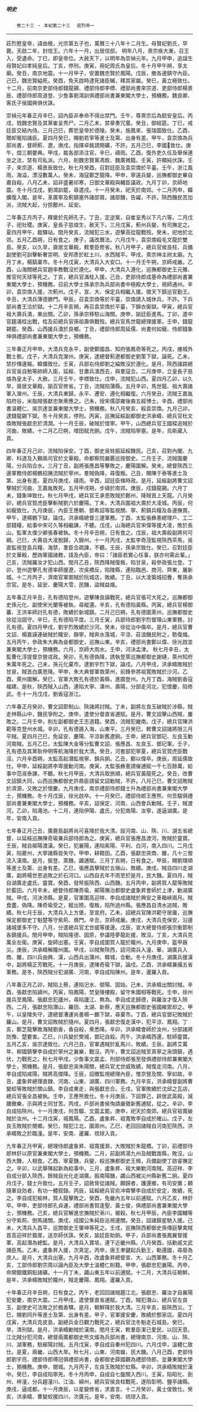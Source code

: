 

##### 明史
　　`卷二十三 ‧ 本紀第二十三`　
`莊烈帝一`

* * *

莊烈愍皇帝，諱由檢，光宗第五子也，萬曆三十八年十二月生。母賢妃劉氏，早薨。天啟二年，封信王。六年十一月，出居信邸。
明年八月，熹宗疾大漸，召王入，受遺命。丁巳，即皇帝位。大赦天下，以明年為崇禎元年。九月甲申，追諡生母賢妃曰孝純皇后。丁亥，停刑。庚寅，冊妃周氏為皇后。冬十月甲午朔，享太廟。癸丑，南京地震。十一月甲子，安置魏忠賢於鳳陽。戊辰，撤各邊鎮守內臣。己巳，魏忠賢縊死。癸酉，免天啟時逮死諸臣贓，釋其家屬。癸巳，黃立極致仕。十二月，前南京吏部侍郎錢龍錫、禮部侍郎李標、禮部尚書來宗道、吏部侍郎楊景辰、禮部侍郎周道登、少詹事劉鴻訓俱禮部尚書兼東閣大學士，預機務。魏良卿、客氏子侯國興俱伏誅。

崇禎元年春正月辛巳，詔內臣非奉命不得出禁門。壬午，尊熹宗后為懿安皇后。丙戌，戮魏忠賢及其黨崔呈秀尸。二月乙未，禁章奏冗蔓。癸丑，御經筵。丁巳，戒廷臣交結內侍。三月己巳，葬悊皇帝於德陵。癸未，施鳳來、張瑞圖致仕。乙酉，贈卹冤陷諸臣。夏四月癸巳，賜劉若宰等進士及第、出身有差。甲午，袁崇煥為兵部尚書，督師薊、遼。庚戌，指揮卓銘請開礦，不許。五月己巳，李國𣚴致仕。庚午，燬三朝要典。甲戌，裁各部添注官。辛巳，禱雨。乙酉，復外吏久任及舉保連坐之法，禁有司私派。六月，削魏忠賢黨馮銓、魏廣微籍。壬寅，許顯純伏誅。壬子，來宗道、楊景辰致仕。秋七月癸酉，召對廷臣及袁崇煥於平臺。壬午，浙江風雨，海溢，漂沒數萬人。癸未，海寇鄭芝龍降。甲申，寧遠兵變，巡撫都御史畢自肅自殺。八月乙未，詔非盛暑祁寒，日御文華殿與輔臣議政。九月丁卯，京師地震。冬十月戊戌，劉鴻訓罷，尋遣戍。十一月癸未，祀天於南郊。十二月丙申，韓爌復入閣。是年，革廣寧及薊鎮塞外諸部賞。諸部饑，告糴，不許。陝西饑民苦加派，流賊大起，分掠鄜州、延安。

二年春正月丙子，釋奠於先師孔子。丁丑，定逆案，自崔呈秀以下凡六等。二月戊子，祀社稷。庚寅，皇長子慈烺生，赦天下。三月戊寅，薊州兵變，有司撫定之。夏四月甲午，裁驛站。閏月癸亥，流賊犯三水，遊擊高從龍戰歿。癸未，祀地於北郊。五月乙酉朔，日有食之。庚子，議改曆法。六月戊午，袁崇煥殺毛文龍於雙島。癸亥，以久旱，齋居文華殿，敕羣臣修省。秋八月甲子，總兵官侯良柱、兵備副使劉可訓擊斬奢崇明、安邦彥於紅土川，水西賊平。甲戌，熹宗神主祔太廟。九月丁未，楊鎬棄市。冬十月戊寅，大清兵入大安口。十一月壬午朔，京師戒嚴。乙酉，山海關總兵官趙率教戰沒於遵化。甲申，大清兵入遵化，巡撫都御史王元雅、推官何天球等死之。丁亥，總兵官滿桂入援。己丑，吏部侍郎成基命為禮部尚書兼東閣大學士，預機務。召前大學士孫承宗為兵部尚書中極殿大學士，視師通州。辛卯，袁崇煥入援，次薊州。戊子，宣、大、保定兵相繼入援。徵天下鎮巡官勤王。辛丑，大清兵薄德勝門。甲辰，召袁崇煥等於平臺，崇煥請入城休兵，不許。下兵部尚書王洽於獄。十二月辛亥朔，再召袁崇煥於平臺，下錦衣衞獄。甲寅，總兵官祖大壽兵潰，東出關。乙卯，孫承宗移駐山海關。庚申，諭廷臣進馬。丁卯，遣中官趨滿桂出戰，桂及前總兵官孫祖壽俱戰歿。總兵官馬世龍總理援軍。壬申，錢龍錫罷。癸酉，山西援兵潰於良鄉。丁丑，禮部侍郎周延儒、尚書何如寵、侍郎錢象坤俱禮部尚書兼東閣大學士，預機務。

三年春正月甲申，大清兵克永平，副使鄭國昌、知府張鳳奇等死之。丙戌，瘞城外戰士骸。戊子，大清兵克灤州。庚寅，逮總督薊遼都御史劉策下獄，論死。乙未，禁抄傳邊報。韓爌致仕。壬寅，兵部右侍郎劉之綸敗沒於遵化。是月，陝西諸路總兵官吳自勉等帥師入衞，延綏、甘肅兵潰西去，與羣寇合。二月庚申，立皇長子慈烺為皇太子，大赦。三月壬午，李標致仕。戊申，流賊犯山西。夏四月乙卯，以久旱，齋居文華殿，諭百官修省。丁丑，流賊陷蒲縣。五月辛卯，馬世龍、祖大壽諸軍入灤州。壬辰，大清兵東歸，永平、遷安、遵化相繼復。六月癸丑，流賊王嘉胤陷府谷，米脂賊張獻忠聚衆應之。己未，授宋儒邵雍後裔五經博士。辛酉，禮部尚書溫體仁、吳宗達並兼東閣大學士，預機務。秋八月癸亥，殺袁崇煥。九月己卯，逮錢龍錫下獄。冬十月癸亥，停刑。丙寅，巡撫延綏副都御史洪承疇、總兵官杜文煥敗賊張獻忠於清澗。十一月壬辰，破賊於懷寧。甲午，山西總兵官王國樑追賊於河曲，敗績。十二月乙巳朔，增田賦充餉。戊午，流賊陷寧塞。是年，烏斯藏入貢。

四年春正月己卯，流賊陷保安。丁酉，御史吳甡振延綏饑民。己亥，召對內閣、九卿、科道及入覲兩司官於文華殿。命都察院嚴覈巡按御史。二月壬子，流賊圍慶陽，分兵陷合水。三月丁丑，副將張應昌等擊敗之，慶陽圍解。癸未，總督陝西三邊軍務侍郎楊鶴招撫流賊於寧州，羣賊偽降，尋復叛。己丑，賜陳于泰等進士及第、出身有差。夏四月庚戌，禱雨。辛酉，詔廷臣條時政。是月，延綏副將曹文詔擊賊於河曲，王嘉胤敗死。五月甲戌朔，步禱於南郊。庚辰，戍錢龍錫。六月丁未，錢象坤致仕。秋七月甲戌，總兵官王承恩敗賊於鄜州，降賊首上天龍。八月癸卯，總兵官賀虎臣擊斬賊劉六於慶陽。丁未，大清兵圍祖大壽於大凌城。丙辰，何如寵致仕。九月庚辰，內臣王應朝、鄧希詔等監視關、寧、薊鎮兵糧及各邊撫賞。甲午，逮楊鶴下獄，論戍。洪承疇總督三邊軍務。丁酉，太監張彝憲總理戶、工二部錢糧，給事中宋可久等相繼諫，不聽。戊戌，山海總兵官宋偉等援大凌，敗於長山，監軍太僕少卿張春被執。冬十月辛丑朔，日有食之。戊辰，祖大壽殺副將何可綱。己巳，大壽自大凌脫歸，入錦州。十一月丙戌，太監李奇茂監視陝西茶馬，吳直監視登島兵糧、海禁，羣臣合疏諫，不聽。壬辰，孫承宗致仕。癸巳，召對廷臣於文華殿，歷詢軍國諸務，語及內臣，帝曰：「諸臣若實心任事，朕亦何需此輩。」己亥，流賊羅汝才犯山西。閏月乙丑，陝西降賊復叛，陷甘泉，殺參政張允登。丁卯，登州遊擊孔有德率師援遼，次吳橋反，陷陵縣，連陷臨邑、商河、齊東，屠新城。十二月丙子，濟南官軍禦賊於阮城店，敗績。丁丑，以大凌築城招釁，奪孫承宗官。是冬，延安、慶陽大雪，民饑，盜賊益熾。

五年春正月辛丑，孔有德陷登州，遊擊陳良謨戰死，總兵官張可大死之。巡撫都御史孫元化、副使宋光蘭等被執，尋縱還。辛亥，孔有德陷黃縣。丙寅，總兵官楊御蕃、王洪率師討孔有德，敗績於新城鎮。二月己巳朔，孔有德圍萊州，巡撫都御史徐從治固守。辛巳，孔有德陷平度。三月壬寅，兵部侍郎劉宇烈督理山東軍務，討孔有德。夏四月甲戌，劉宇烈敗績於沙河。癸未，徐從治中傷卒。是月，總兵官曹文詔、楊嘉謨連破賊於隴安、靜寧，賊奔水落城，平涼、莊浪饑民附之，勢復熾。五月丙午，參政朱大典為僉都御史，巡撫山東。辛亥，禮部尚書鄭以偉、徐光啟並兼東閣大學士，預機務。六月，京師大雨水。壬申，河決孟津。
秋七月辛丑，太監曹化淳提督京營戎政。癸卯，孔有德偽降，誘執登萊巡撫都御史謝璉，萊州知府朱萬年死之。己未，孫元化棄市。逮劉宇烈下獄，論戍。八月甲戌，洪承疇敗賊於甘泉，賊首白廣恩降。甲申，朱大典督軍救萊州，前鋒參將祖寬敗賊於沙河。乙酉，萊州圍解。癸巳，官軍大敗孔有德於黃縣，進圍登州。九月丁酉，海賊劉香寇福建。是秋，陝西賊入山西，連陷大寧、澤州、壽陽，分部走河北，犯懷慶，陷修武。冬十一月戊戌，劉香寇浙江。

六年春正月癸卯，曹文詔節制山、陝諸將討賊。丁未，副將左良玉破賊於涉縣，賊走林縣山中，饑民爭附之。庚申，遣使分督直省逋賦。是月，曹文詔擊山西賊，屢敗之。二月壬申，削左副都御史王志道籍。癸酉，流賊犯畿南。戊子，總兵官陳洪範等克登州水城。辛卯，孔有德遁入海，山東平。三月癸巳，敕曹文詔諸將限三月平賊。夏四月己巳，免延安、慶陽、平涼新舊遼餉。壬申，總兵官鄧玘、左良玉勦河南賊。五月乙巳，太監陳大金等分監曹文詔、張應昌、左良玉、鄧玘軍。壬子，孔有德及其黨耿仲明等航海降於我大清。癸丑，河套部犯寧夏，總兵官賀虎臣戰沒。六月辛酉朔，太監高起潛監視寧、錦兵餉。乙丑，鄭以偉卒。庚辰，周延儒致仕。甲申，延綏副將李卑援勦河南。庚寅，太監張彝憲請催逋賦一千七百餘萬，給事中范淑泰諫，不聽。秋七月甲辰，大清兵取旅順，總兵官黃龍死之。癸丑，改曹文詔鎮大同，山西巡撫都御史許鼎臣請留文詔勦賊，不許。八月己巳，曹文詔敗賊於濟源，又敗之於懷慶。九月庚戌，南京禮部侍郎錢士升為禮部尚書兼東閣大學士，預機務。冬十月戊辰，徐光啟卒。十一月癸巳，禮部侍郎王應熊、何吾騶俱禮部尚書兼東閣大學士，預機務。辛亥，詔保定、河南、山西會兵勦賊。壬子，賊渡河。乙卯，陷澠池。十二月，連陷伊陽、盧氏，分犯南陽、汝寧，遂逼湖廣。是年，安南入貢。

七年春正月己丑，廣鹿島副將尚可喜降於我大清。設河南、山、陝、川、湖五省總督，以延綏巡撫陳奇瑜兼兵部侍郎為之。庚寅，總兵官張應昌渡河，敗賊於靈寶。壬辰，賊自鄖陽渡漢。癸巳，犯襄陽，連陷紫陽、平利、白河，南入四川。二月戊寅，陷夔州，大寧諸縣皆失守。甲申，耕耤田。乙酉，張獻忠突商、雒，凡十三營流入漢南。是月，振登、萊饑，蠲逋賦。三月丁亥朔，日有食之。甲辰，賜劉理順等進士及第、出身有差。乙巳，張應昌擊賊於五嶺山，敗績。庚戌，賊自四川走湖廣，副將楊世恩追敗之於石河口。山西自去年不雨至於是月，民大饑。夏四月，賊自湖廣走盧氏、靈寶。癸酉，發帑振陝西、山西饑。五月丙申，副將賀人龍等敗賊於藍田。六月辛未，總督侍郎陳奇瑜、鄖陽撫治都御史盧象昇會師於上津，勦湖廣賊。甲戌，河決沛縣。是夏，官軍圍高迎祥、李自成諸賊於興安之車箱峽兩月。賊食盡，偽降。陳奇瑜受之，縱出險。復叛，陷所過州縣。張應昌自清水追賊，敗績。秋七月壬辰，大清兵入上方堡，至宣府。乙未，詔總兵官陳洪範守居庸，巡撫保定都御史丁魁楚等守紫荊、鴈門。辛丑，京師戒嚴。庚戌，大清兵克保安，沿邊諸城堡多不守。八月，分遣總兵官尤世威等援邊。戊辰，宣大總督侍郎張宗衡節制各鎮援兵。閏月甲申，賊陷隆德、固原，參議陸夢龍赴援，敗沒。丁亥，大清兵克萬全左衞。庚寅，旋師出塞。壬寅，李自成圍賀人龍於隴州。九月庚申，盔甲廠災。庚辰，洪承疇解隴州圍。甲戌，以賊聚陝西，詔河南兵入潼、華，湖廣兵入商、雒，四川兵由興、漢，山西兵出蒲州、韓城，合勦。冬十月庚戌，湖廣兵援漢中，副將楊正芳戰死。十一月庚辰，逮陳奇瑜下獄，論戍。乙酉，洪承疇兼攝五省軍務。是冬，陝西賊分犯湖廣、河南，李自成陷陳州。是年，暹羅入貢。

八年春正月乙卯，賊陷上蔡，連陷汜水、滎陽、固始。己未，洪承疇出關討賊。辛酉，張獻忠陷潁州。丙寅，陷鳳陽，焚皇陵樓殿，留守朱國相等戰死。壬申，徐州援兵至鳳陽。張獻忠犯廬州，尋陷廬江、無為。李自成走歸德，與羅汝才復入陝西。二月，張獻忠陷潛山、羅田、太湖、新蔡，應天巡撫都御史張國維禦却之。甲午，以皇陵失守，逮總督漕運尚書楊一鵬下獄，尋棄市。丁酉，總兵官鄧玘敗賊於羅山。是月，曹文詔敗賊於隨州。夏四月，張獻忠復走漢中，犯平涼、鳳翔。丁亥，鄭芝龍擊敗海賊劉香，香自殺，衆悉降。辛卯，洪承疇會師於汝州，分部諸將防豫、楚要害。乙巳，川兵變於樊城，鄧玘自殺。丙午，洪承疇西還，駐師靈寶。五月乙亥，吳宗達致仕。六月己丑，官軍遇賊於亂馬川，敗績。壬辰，副將艾萬年、柳國鎮擊李自成於寧州之襄樂，戰沒。丙午，曹文詔追賊至真寧之湫頭鎮，遇伏，力戰死之。秋七月甲戌，少詹事文震孟、刑部侍郎張至發俱禮部侍郎兼東閣大學士，預機務。是月，張獻忠突朱陽關，總兵官尤世威敗績，賊復走河南。八月，李自成陷咸陽，賊將高傑降。壬辰，詔撤監視總理內臣，惟京營及關、寧如故。辛丑，盧象昇總理直隸、河南、山東、湖廣、四川軍務。九月辛亥，洪承疇督副將曹變蛟等敗賊於關山鎮。李自成東走，與張獻忠合。壬戌，官軍敗績於沈邱之瓦店，總兵官張全昌被執。壬申，王應熊致仕。冬十月庚辰，下詔罪己，辟居武英殿，減膳撤樂，示與將士同甘苦。丙戌，戶部尚書侯恂請嚴徵新舊逋賦，從之。辛卯，李自成陷陝州。十一月庚戌，何吾騶、文震孟罷。庚申，祀天於南郊。總兵官祖寬破賊於汝州。十二月戊寅，城鳳陽。乙酉，盧象昇、祖寬敗李自成於確山。戊子，左良玉敗賊於閿鄉。癸巳，賊犯江北，圍滁州。乙巳，老回回諸賊自河南犯陝西，洪承疇敗之於臨潼。是年，安南、暹羅、琉球入貢。

九年春正月甲寅，總理侍郎盧象昇、祖寬援滁，大敗賊於朱龍橋。丁卯，前禮部侍郎林釬以原官兼東閣大學士，預機務。二月，前副將湯九州及賊戰嵩縣，敗沒。山西大饑，人相食。乙酉，寧夏饑，兵變，殺巡撫都御史王楫，兵備副使丁啟睿撫定之。辛卯，以武舉陳起新為給事中。三月，盧象昇、祖大樂勦河南賊。高迎祥、李自成分部入陝西，餘賊自光化走湖廣。振南陽饑，蠲山西被災州縣新舊二餉。夏四月戊子，錢士升致仕。五月壬子，詔赦脅從諸賊。願歸者，護還鄉，有司安置；願隨軍自効者，有功一體叙錄。丙辰，延綏總兵官俞冲霄擊李自成於安定，敗績，死之。李自成犯榆林，賀人龍擊敗之。癸酉，免畿內五年以前逋賦。六月乙亥，林釬卒。甲申，吏部侍郎孔貞運，禮部尚書賀逢聖、黃士俊，俱禮部尚書兼東閣大學士，預機務。己亥，總兵官解進忠撫賊於淅川，被殺。秋七月甲辰，內臣李國輔等分守紫荊、倒馬諸關。庚戌，成國公朱純臣巡視邊關。癸丑，詔諸鎮星馳入援。己未，大清兵入昌平，巡關御史王肇坤等死之。壬戌，巡撫陝西都御史孫傳庭擊禽賊首高迎祥於盩厔，送京師伏誅。癸亥，諭廷臣助餉。甲子，兵部尚書張鳳翼督援軍，高起潛為總監。是月，大清兵入寶坻，連下近畿州縣。八月癸酉，括勳戚文武諸臣馬。乙未，盧象昇入援，次真定。丙申，唐王聿鍵起兵勤王，勒還國，尋廢為庶人。是月，大清兵出塞。九月辛酉，改盧象昇總督宣、大、山西軍務。冬十月乙亥，工部侍郎劉宗周以論內臣及大學士溫體仁削籍。甲申，張獻忠犯襄陽。丙申，命開銀鐵銅鉛諸礦。十一月丁未，蠲山東五年以前逋賦。十二月，大清兵征朝鮮。是年，洪承疇敗賊於隴州，賊走慶陽、鳳翔。暹羅入貢。

十年春正月辛丑朔，日有食之。丙午，老回回諸賊趨江北，張獻忠、羅汝才自襄陽犯安慶，南京大震。二月甲戌，遣使督直省逋賦。丁酉，賊犯潛山，總兵官左良玉、副使史可法敗之於楓香驛。是月，朝鮮降於我大清。三月辛亥，振陝西災。丁巳，賜劉同升等進士及第、出身有差。甲子，官軍援安慶，敗績於酆家店。夏四月戊寅，大清兵克皮島，副總兵金日觀力戰死之，總兵官沈冬魁走石城島。癸巳，旱，清刑獄。是月，洪承疇勦賊於漢南。閏月壬寅，敕羣臣潔己愛民，以回天意。江北賊分犯河南，總督兩廣都御史熊文燦為兵部尚書，總理南京、河南、山、陝、川、湖軍務，駐鄖陽討賊。五月戊寅，李自成自秦州犯四川。六月戊申，溫體仁致仕。是夏，兩畿、山西大旱。秋七月，山東、河南蝗，民大饑。八月己酉，吏部侍郎劉宇亮、禮部侍郎傅冠俱禮部尚書，僉都御史薛國觀為禮部侍郎，並兼東閣大學士，預機務。庚申，閱城。九月丙子，左良玉敗賊於虹縣。辛卯，洪承疇敗賊於漢中。癸巳，李自成陷寧羌。冬十月丙申，自成自七盤關入西川。壬寅，陷昭化、劍州、梓潼，分兵趨潼川、江油、綿州，總兵官侯良柱戰死，遂陷彰明、鹽亭諸縣。庚戌，逼成都。十一月庚辰，以星變修省，求直言。十二月癸卯，黃士俊致仕。癸亥，洪承疇、曹變蛟援四川，次廣元。是年，安南、琉球入貢。

* * *

